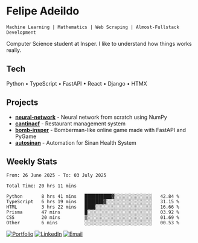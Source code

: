 # Felipe Adeildo

```
Machine Learning | Mathematics | Web Scraping | Almost-Fullstack Development
```

Computer Science student at Insper. I like to understand how things works really.

## Tech
Python • TypeScript • FastAPI • React • Django • HTMX

## Projects
- **[neural-network](https://github.com/felipeadeildo/neural-network)** - Neural network from scratch using NumPy
- **[cantinacf](https://github.com/felipeadeildo/cantinacf)** - Restaurant management system
- **[bomb-insper](https://github.com/insper-dev/bomb)** - Bomberman-like online game made with FastAPI and PyGame 
- **[autosinan](https://github.com/felipeadeildo/autosinan)** - Automation for Sinan Health System

## Weekly Stats
<!--START_SECTION:waka-->

```ansi
From: 26 June 2025 - To: 03 July 2025

Total Time: 20 hrs 11 mins

Python       8 hrs 41 mins   ██████████▓░░░░░░░░░░░░░░   42.84 %
TypeScript   6 hrs 19 mins   ███████▓░░░░░░░░░░░░░░░░░   31.15 %
HTML         3 hrs 22 mins   ████░░░░░░░░░░░░░░░░░░░░░   16.66 %
Prisma       47 mins         █░░░░░░░░░░░░░░░░░░░░░░░░   03.92 %
CSS          20 mins         ▒░░░░░░░░░░░░░░░░░░░░░░░░   01.69 %
Other        6 mins          ░░░░░░░░░░░░░░░░░░░░░░░░░   00.53 %
```

<!--END_SECTION:waka-->

[![Portfolio](https://img.shields.io/badge/felipeadeildo.com-FF6B6B?style=flat-square&logo=firefox&logoColor=white)](https://felipeadeildo.com)
[![LinkedIn](https://img.shields.io/badge/LinkedIn-0077B5?style=flat-square&logo=linkedin&logoColor=white)](https://linkedin.com/in/felipeadeildo)
[![Email](https://img.shields.io/badge/Email-D14836?style=flat-square&logo=gmail&logoColor=white)](mailto:contato@felipeadeildo.com)
